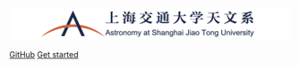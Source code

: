 <img src="images/logo_DOA_large.png" width="600">   

[GitHub](https://github.com/gravity-doc/gravity-doc.github.io)
[Get started](/README.md)

